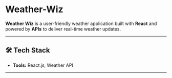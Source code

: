 # Weather-Wiz

**Weather Wiz** is a user-friendly weather application built with **React** and powered by **APIs** to deliver real-time weather updates.

---

## 🛠️ Tech Stack  
- **Tools:** React.js, Weather API

---

